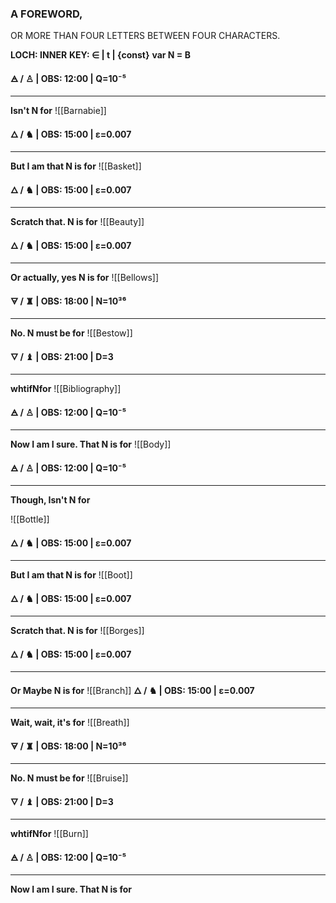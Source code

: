 
### A FOREWORD, 
OR MORE
THAN FOUR 
LETTERS BETWEEN
FOUR CHARACTERS.


**LOCH: INNER**
**KEY:  ∈ | t | {const}**
**var N = B** 

**🜁  / ♙ | OBS: 12:00 | Q=10⁻⁵**
****
**Isn't N for** 
![[Barnabie]]

**🜂 / ♞  | OBS: 15:00 | ε=0.007**
****
**But I am that N is for**
![[Basket]]

**🜂 / ♞  | OBS: 15:00 | ε=0.007**
****
**Scratch that. N is for**
![[Beauty]]

**🜂 / ♞  | OBS: 15:00 | ε=0.007**
****
**Or actually, yes N is for**
![[Bellows]]

**🜃 / ♜  | OBS: 18:00 | N=10³⁶**
****
**No. N must be for**
![[Bestow]]

**🜄 / ♝ | OBS: 21:00 | D=3**
****
**whtifNfor**
![[Bibliography]]

**🜁  / ♙ | OBS: 12:00 | Q=10⁻⁵**
****
**Now I am I sure. That N is for** 
![[Body]]



**🜁  / ♙ | OBS: 12:00 | Q=10⁻⁵**
****
**Though, Isn't N for** 

![[Bottle]]

**🜂 / ♞  | OBS: 15:00 | ε=0.007**
****
**But I am that N is for**
![[Boot]]


**🜂 / ♞  | OBS: 15:00 | ε=0.007**
****
**Scratch that. N is for**
![[Borges]]

**🜂 / ♞  | OBS: 15:00 | ε=0.007**
****
**Or Maybe N is for**
![[Branch]]
**🜂 / ♞  | OBS: 15:00 | ε=0.007**
****
**Wait, wait, it's for**
![[Breath]]


**🜃 / ♜  | OBS: 18:00 | N=10³⁶**
****
**No. N must be for**
![[Bruise]]

**🜄 / ♝ | OBS: 21:00 | D=3**
****
**whtifNfor**
![[Burn]]

**🜁  / ♙ | OBS: 12:00 | Q=10⁻⁵**
****
**Now I am I sure. That N is for** 

